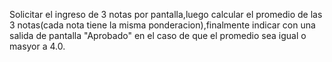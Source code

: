 Solicitar el ingreso de 3 notas por pantalla,luego calcular el promedio de las 3 notas(cada nota tiene la misma ponderacion),finalmente 
indicar con una salida de pantalla "Aprobado" 
en el caso de que el promedio sea igual o masyor a 4.0. 
